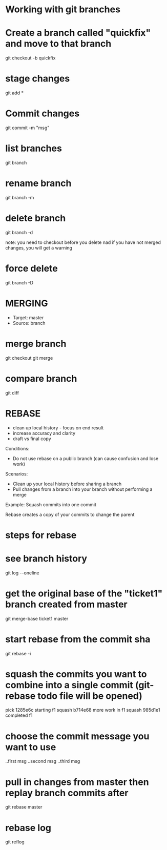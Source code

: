 # Working with git branches

# Create a branch called "quickfix" and move to that branch
git checkout -b quickfix

# stage changes
git add *

# Commit changes
git commit -m "msg"

# list branches
git branch

# rename branch
git branch -m <oldname> <newname>

# delete branch
git branch -d <branch>

note: you need to checkout before you delete nad if you have not merged changes, you will get a warning

# force delete
git branch -D <branch>

# MERGING 
- Target: master 
- Source: branch

# merge branch
git checkout <target-branch>
git merge <source-branch>

# compare branch
git diff <branch1> <branch2>

# REBASE 
- clean up local history - focus on end result
- increase accuracy and clarity
- draft vs final copy

Conditions:
* Do not use rebase on a public branch (can cause confusion and lose work)

Scenarios:
- Clean up your local history before sharing a branch
- Pull changes from a branch into your branch without performing a merge

Example:
Squash commits into one commit

Rebase creates a copy of your commits to change the parent

# steps for rebase
# see branch history
git log --oneline
# get the original base of the "ticket1" branch created from master
git merge-base ticket1 master
# start rebase from the commit sha
git rebase -i <commit-sha>
# squash the commits you want to combine into a single commit (git-rebase todo file will be opened)
pick 1285e6c starting f1
squash b714e68 more work in f1
squash 985d1e1 completed f1
# choose the commit message you want to use
..first msg
..second msg
..third msg
# pull in changes from master then replay branch commits after
git rebase master

# rebase log
git reflog





